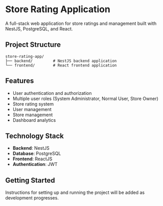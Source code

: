 # Store Rating Application

A full-stack web application for store ratings and management built with NestJS, PostgreSQL, and React.

## Project Structure

```
store-rating-app/
├── backend/         # NestJS backend application
└── frontend/        # React frontend application
```

## Features

- User authentication and authorization
- Multiple user roles (System Administrator, Normal User, Store Owner)
- Store rating system
- User management
- Store management
- Dashboard analytics

## Technology Stack

- **Backend**: NestJS
- **Database**: PostgreSQL
- **Frontend**: ReactJS
- **Authentication**: JWT

## Getting Started

Instructions for setting up and running the project will be added as development progresses.